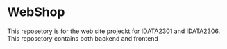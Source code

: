 # WebShop
This reposetory is for the web site projeckt for IDATA2301 and IDATA2306. This reposetory contains both backend and frontend
